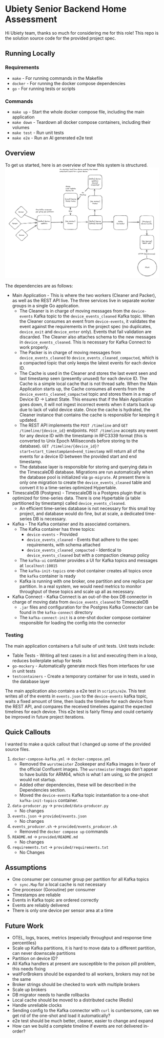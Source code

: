 # Ubiety Senior Backend Home Assessment
Hi Ubiety team, thanks so much for considering me for this role! This repo is the solution source code for the provided project spec.

## Running Locally
### Requirements
- `make` - For running commands in the Makefile
- `docker` - For running the docker compose dependencies
- `go` - For running tests or scripts
### Commands
- `make up` - Start the whole docker compose file, including the main application
- `make down` - Teardown all docker compose containers, including their volumes
- `make test` - Run unit tests
- `make e2e` - Run an AI generated e2e test

    
## Overview
To get us started, here is an overview of how this system is structured.
![alt text](architecture.png "Architecture")

The dependencies are as follows:
- Main Application - This is where the two workers (Cleaner and Packer), as well as the REST API live. The three services live in separate worker groups in a single Go application. 
    - The Cleaner is in charge of moving messages from the `device-events` Kafka topic to the `device_events_cleaned` Kafka topic. When the Cleaner consumes an event from `device-events`, it validates the event against the requirements in the project spec (no duplicates, `device_exit` and `device_enter` only). Events that fail validation are discarded. The Cleaner also attaches schema to the new messages in `device_events_cleaned`. This is necessary for Kafka Connect to work properly.
    - The Packer is in charge of moving messages from `device_events_cleaned` to `device_events_cleaned_compacted`, which is a compacted topic that only keeps the latest events for each device ID.
    - The Cache is used in the Cleaner and stores the last event seen and last timestamp seen (presently unused) for each device ID. The Cache is a simple local cache that is not thread safe. When the Main Application starts up, the Cache consumes all events from the `device_events_cleaned_compacted` topic and stores them in a map of Device ID -> Latest State. This ensures that if the Main Application goes down, it will not ingest incorrect events when it starts back up due to lack of valid device state. Once the cache is hydrated, the Cleaner instance that contains the cache is responsible for keeping it updated.
    - The REST API implements the `POST /timeline` and `GET /timeline/{device_id}` endpoints. `POST /timeline` accepts any event for any device ID with the timestamp in RFC3339 format (this is converted to Unix Epoch Milliseconds before storing to the database). `GET /timeline/{device_id}?start=start_timestamp&end=end_timestamp` will return all of the events for a device ID between the provided start and end timestamp.
    - The database layer is responsible for storing and querying data in the TimescaleDB database. Migrations are run automatically when the database pool is initialized via `go-migrate`. At present there is only one migration to create the `device_events_cleaned` table and convert it to a time-series optimized Hypertable.
- TimescaleDB (Postgres) - TimescaleDB is a Postgres plugin that is optimized for time-series data. There is one Hypertable (a table partitioned by timestamp) called `device_events_cleaned`.
    - An efficient time-series database is not necessary for this small toy project, and database would do fine, but at scale, a dedicated time-series DB is necessary.
- Kafka - The Kafka container and its associated containers.
    - The Kafka container has three topics:
        - `device-events` - Provided
        - `device_events_cleaned` - Events that adhere to the spec requirements, with schema attached
        - `device_events_cleaned_compacted` - Identical to `device_events_cleaned` but with a compaction cleanup policy
    - The `kafka-ui` container provides a UI for Kafka topics and messages at `localhost:10015`
    - The `kafka-init-topics` one-shot container creates all topics once the `kafka` container is ready
    - Kafka is running with one broker, one partition and one replica per partition. In a real system, we would need metrics to monitor throughput of these topics and scale up all as necessary.
- Kafka Connect - Kafka Connect is an out-of-the-box DB connector in charge of moving data from `device_events_cleaned` to TimescaleDB
    - `.jar` files and configuration for the Postgres Kafka Connector can be found in the `kafka-connect` directory
    - The `kafka-connect-init` is a one-shot docker compose container responsible for loading the config into the connector

### Testing
The main application containers a full suite of unit tests. Unit tests include:
- Table Tests - Writing all test cases in a list and executing them in a loop, reduces boilerplate setup for tests
- `go-mockery` - Automatically generate mock files from interfaces for use in unit tests
- `testcontainers` - Create a temporary container for use in tests, used in the database layer

The main application also contains a e2e test in `scripts/e2e`. This test writes all of the events in `events.json` to the `device-events` kafka topic, waits a fixed amount of time, then loads the timeline for each device from the REST API, and compares the received timelines against the expected timelines for each device. This e2e test is fairly flimsy and could certainly be improved in future project iterations.

## Quick Callouts
I wanted to make a quick callout that I changed up some of the provided source files.
1. `docker-compose-kafka.yml` -> `docker-compose.yml`
    - Removed the `wurstmeister` Zookeeper and Kafka images in favor of the official Confluent images. The `wurstmeister` images don't appear to have builds for ARM64, which is what I am using, so the project would not startup.
    - Added other dependencies, these will be described in the Dependencies section.
    - Moved the `device-events` Kafka topic instantiation to a one-shot `kafka-init-topics` container.
2. `data-producer.py` -> `provided/data-producer.py`
    - No changes
3. `events.json` -> `provided/events.json`
    - No changes
4. `events_producer.sh` -> `provided/events_producer.sh`
    - Removed the `docker compose up` commands
5. `README.md` -> `provided/README.md`
    - No changes
6. `requirements.txt` -> `provided/requirements.txt`
    - No Changes

## Assumptions
- One consumer per consumer group per partition for all Kafka topics
    - `sync.Map` for a local cache is not necessary 
- One processor (Goroutine) per consumer
- Timestamps are reliable
- Events in Kafka topic are ordered correctly
- Events are reliably delivered
- There is only one device per sensor area at a time

## Future Work
- OTEL, logs, traces, metrics (especially throughput and response time percentiles)
- Scale up Kafka partitions, it is hard to move data to a different partition, can never downscale partitions
- Partition on device ID?
- All Kafka handlers at present are susceptible to the poison pill problem, this needs fixing
- waitForBrokers should be expanded to all workers, brokers may not be the same
- Broker strings should be checked to work with multiple brokers
- Scale up brokers
- DB migrator needs to handle rollbacks
- Local cache should be moved to a distributed cache (Redis)
- Handle unreliable clocks
- Sending config to the Kafka connector with `curl` is cumbersome, can we get rid of the one-shot and load it automatically?
- e2e test should be much better, cleaner, easier to change and expand
- How can we build a complete timeline if events are not delivered in-order?